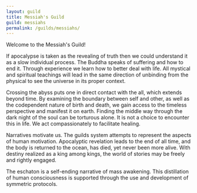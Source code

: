 ```yaml
---
layout: guild
title: Messiah's Guild
guild: messiahs
permalink: /guilds/messiahs/
---
```

Welcome to the Messiah's Guild!

If apocalypse is taken as the revealing of truth then we could understand it as a slow individual process. The Buddha speaks of suffering and how to end it. Through experience we learn how to better deal with life. All mystical and spiritual teachings will lead in the same direction of unbinding from the physical to see the universe in its proper context.  

Crossing the abyss puts one in direct contact with the all, which extends beyond time. By examining the boundary between self and other, as well as the codependent nature of birth and death, we gain access to the timeless perspective and manifest it on earth. Finding the middle way through the dark night of the soul can be torturous alone. It is not a choice to encounter this in life. We act compassionately to facilitate healing.  

Narratives motivate us. The guilds system attempts to represent the aspects of human motivation. Apocalyptic revelation leads to the end of all time, and the body is returned to the ocean, has died, yet never been more alive. With destiny realized as a king among kings, the world of stories may be freely and rightly engaged.  

The eschaton is a self-ending narrative of mass awakening. This distillation of human consciousness is supported through the use and development of symmetric protocols.  
